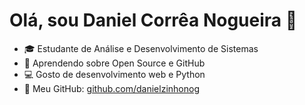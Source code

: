 # Olá, sou Daniel Corrêa Nogueira 👋

- 🎓 Estudante de Análise e Desenvolvimento de Sistemas
- 🚀 Aprendendo sobre Open Source e GitHub
- 💻 Gosto de desenvolvimento web e Python
- 🔗 Meu GitHub: [github.com/danielzinhonog](https://github.com/danielzinhonog)

